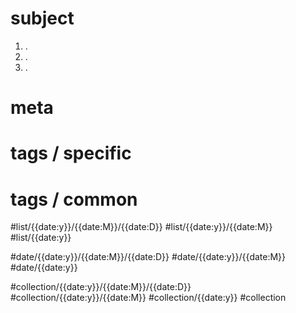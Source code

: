 # subject
1. . 
2. . 
3. . 
# meta
# tags / specific
# tags / common
#list/{{date:y}}/{{date:M}}/{{date:D}} #list/{{date:y}}/{{date:M}} #list/{{date:y}}  

#date/{{date:y}}/{{date:M}}/{{date:D}}  #date/{{date:y}}/{{date:M}}  #date/{{date:y}}

#collection/{{date:y}}/{{date:M}}/{{date:D}} #collection/{{date:y}}/{{date:M}} #collection/{{date:y}} #collection

